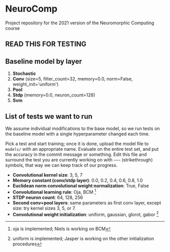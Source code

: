 # NeuroComp
Project repository for the 2021 version of the Neuromorphic Computing course

## READ THIS FOR TESTING

## Baseline model by layer

1. **Stochastic**
2. **Conv** (size=5, filter_count=32, memory=0.0, norm=False, weight_init='uniform')
3. **Pool**
4. **Stdp** (memory=0.0, neuron_count=128)
5. **Svm**

## List of tests we want to run

We assume individual modifications to the base model, so we run tests on the baseline model with a single hyperparameter changed each time.

Pick a test and start training; once it is done, upload the model file to `models/` with an appropriate name. Evaluate on the entire test set, and put the accuracy in the commit message or something. Edit this file and surround the test you are currently working on with `~~~` (strikethrough) symbols, that way we can keep track of our progress.

- **Convolutional kernel size**: 3, 5, 7
- **Memory constant (conv/stdp layer)**: 0.0, 0.2, 0.4, 0.6, 0.8, 1.0
- **Euclidean norm convolutional weight normalization**: True, False
- **Convolutional learning rule**: Oja, BCM [^1]
- **STDP neuron count**: 64, 128, 256
- **Second conv+pool layers**: same parameters as first conv layer, except size: try kernel sizes 3, 5, or 7.
- **Convolutional weight initialization**: uniform, gaussian, glorot, gabor [^2]

[^1]: oja is implemented; Niels is working on BCM
[^2]: uniform is implemented; Jasper is working on the other initialization procedures
